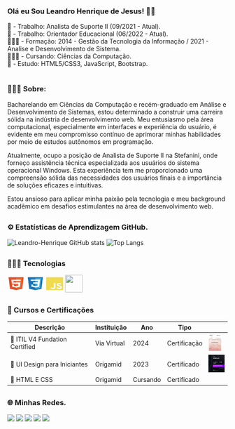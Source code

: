 ### Olá eu Sou Leandro Henrique de Jesus! 👋🏽

<div>
💼 - Trabalho: Analista de Suporte II (09/2021 - Atual).<br>
💼 - Trabalho: Orientador Educacional (06/2022 - Atual).<br>
👨🏽‍🎓 - Formação: 2014 - Gestão da Tecnologia da Informação / 2021 - Analise e Desenvolvimento de Sistema.</br>
👨🏽‍🎓 - Cursando: Ciências da Computação.</br>
🎒 - Estudo: HTML5/CSS3, JavaScript, Bootstrap.
</div>

#

### 🧑🏽‍💻 Sobre:
<div>
<p>Bacharelando em Ciências da Computação e recém-graduado em Análise e Desenvolvimento de Sistemas, estou determinado a construir uma carreira sólida na indústria de desenvolvimento web. 
Meu entusiasmo pela área computacional, especialmente em interfaces e experiência do usuário, é evidente em meu compromisso contínuo de aprimorar minhas habilidades por meio de estudos autônomos em programação.</p>
<p>Atualmente, ocupo a posição de Analista de Suporte II na Stefanini, onde forneço assistência técnica especializada aos usuários do sistema operacional Windows.
Esta experiência tem me proporcionado uma compreensão sólida das necessidades dos usuários finais e a importância de soluções eficazes e intuitivas.</p>
Estou ansioso para aplicar minha paixão pela tecnologia e meu background acadêmico em desafios estimulantes na área de desenvolvimento web.
</div>

## 

### ⚙️ Estatísticas de Aprendizagem GitHub.

![Leandro-Henrique GitHub stats](https://github-readme-stats.vercel.app/api?username=LeandroHenriquedeJesus&show_icons=true&theme=dracula)
![Top Langs](https://github-readme-stats.vercel.app/api/top-langs/?username=LeandroHenriquedeJesus&layout=compact)

##

### 👨🏽‍💻 Tecnologias  

<div>
<img align="center" alt="" height="30" width="40" src="https://raw.githubusercontent.com/devicons/devicon/master/icons/html5/html5-original.svg">
<img align="center" alt="" height="30" width="40" src="https://raw.githubusercontent.com/devicons/devicon/master/icons/css3/css3-original.svg">
<img align="center" alt="" height="30" width="40" src="https://raw.githubusercontent.com/devicons/devicon/master/icons/javascript/javascript-plain.svg">
<img align="center" alt="" height="40" width="40" src="https://cdn.jsdelivr.net/gh/devicons/devicon/icons/bootstrap/bootstrap-original.svg">
</div>

##

### 📘 Cursos e Certificações

Descrição   | Instituição   | Ano | Tipo | |
--------- | --------- | ------ | ------ | ------
🏅 ITIL V4 Fundation Certified | Via Virtual | 2024 | Certificação | <img src="itil.png" height="40" width="30" alt="Itil"> |
🏅 UI Design para Iniciantes | Origamid | 2023 | Certificado | <img src="UI Design.png" height="40" width="40" alt="UI Design"> |
🏅 HTML E CSS | Origamid | Cursando | Certificado |

##

### 🌐 Minhas Redes.
<div>
<a href= "mailto:leandrohjesus@gmail.com" target="_blank"><img src="https://img.shields.io/badge/-Gmail-%23333?style=for-the-badge&logo=gmail&logoColor=white" target="_blank"></a>
<a href= "https://outlook.live.com" target="_blank"><img src="https://img.shields.io/badge/Microsoft_Outlook-0078D4?style=for-the-badge&logo=microsoft- outlook&logoColor=white"></a>
<a href="https://www.linkedin.com/in/leandrohjesus" target="_blank"><img src="https://img.shields.io/badge/-LinkedIn-%230077B5?style=for-the-badge&logo=linkedin&logoColor=white" target="_blank"></a>
<a href="https://www.facebook.com/leandrohenriquedejesus" target="_blank"><img src="https://img.shields.io/badge/Facebook-1877F2?style=for-the-badge&logo=facebook&logoColor=white"></a>
<a href="https://www.udemy.com/" target="_blank"><img src="https://img.shields.io/badge/Udemy-EC5252?style=for-the-badge&logo=Udemy&logoColor=white"></a>
</div>
